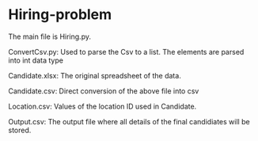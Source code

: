 # Hiring-problem

The main file is Hiring.py. 

ConvertCsv.py: Used to parse the Csv to a list. The elements are parsed into int data type

Candidate.xlsx: The original spreadsheet of the data.

Candidate.csv: Direct conversion of the above file into csv

Location.csv: Values of the location ID used in Candidate.

Output.csv: The output file where all details of the final candidiates will be stored.
